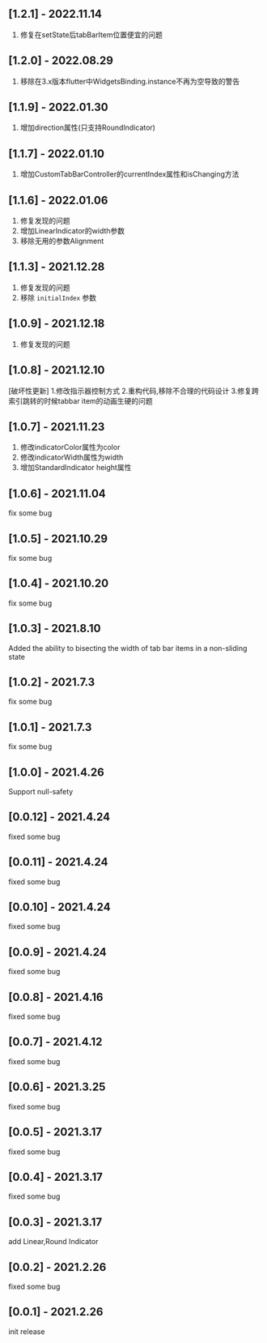 ## [1.2.1] - 2022.11.14
1. 修复在setState后tabBarItem位置便宜的问题
## [1.2.0] - 2022.08.29
1. 移除在3.x版本flutter中WidgetsBinding.instance不再为空导致的警告
## [1.1.9] - 2022.01.30
1. 增加direction属性(只支持RoundIndicator)
## [1.1.7] - 2022.01.10
1. 增加CustomTabBarController的currentIndex属性和isChanging方法
## [1.1.6] - 2022.01.06
1. 修复发现的问题
2. 增加LinearIndicator的width参数
3. 移除无用的参数Alignment
## [1.1.3] - 2021.12.28
1. 修复发现的问题
2. 移除 `initialIndex` 参数
## [1.0.9] - 2021.12.18
1. 修复发现的问题

## [1.0.8] - 2021.12.10
[破坏性更新]
1.修改指示器控制方式
2.重构代码,移除不合理的代码设计
3.修复跨索引跳转的时候tabbar item的动画生硬的问题


## [1.0.7] - 2021.11.23
1. 修改indicatorColor属性为color
2. 修改indicatorWidth属性为width
3. 增加StandardIndicator height属性

## [1.0.6] - 2021.11.04
fix some bug

## [1.0.5] - 2021.10.29
fix some bug

## [1.0.4] - 2021.10.20
fix some bug


## [1.0.3] - 2021.8.10
Added the ability to bisecting the width of tab bar items in a non-sliding state


## [1.0.2] - 2021.7.3
fix some bug

## [1.0.1] - 2021.7.3
fix some bug


## [1.0.0] - 2021.4.26

Support null-safety

## [0.0.12] - 2021.4.24

fixed some bug


## [0.0.11] - 2021.4.24

fixed some bug


## [0.0.10] - 2021.4.24

fixed some bug



## [0.0.9] - 2021.4.24

fixed some bug


## [0.0.8] - 2021.4.16

fixed some bug


## [0.0.7] - 2021.4.12

fixed some bug

## [0.0.6] - 2021.3.25

fixed some bug


## [0.0.5] - 2021.3.17

fixed some bug

## [0.0.4] - 2021.3.17

fixed some bug


## [0.0.3] - 2021.3.17

add Linear,Round Indicator

## [0.0.2] - 2021.2.26

fixed some bug

## [0.0.1] - 2021.2.26

init release

